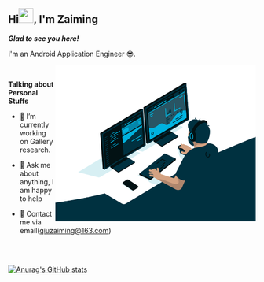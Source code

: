 ## Hi<img src="https://raw.githubusercontent.com/MartinHeinz/MartinHeinz/master/wave.gif" width="30px" height="30px">, I'm Zaiming

***Glad to see you here!***

I'm an Android Application Engineer 😎.

<img alt="Coder gif" align="right" alt="GIF" src="https://github.com/qiuzaiming/qiuzaiming/blob/master/coder.gif?raw=true" width="408" height="318" />

</br>

**Talking about Personal Stuffs**

- 🚀 I’m currently working on Gallery research.
- 💬 Ask me about anything, I am happy to help
- 📧 Contact me via email(qiuzaiming@163.com)

  </br></br>

[![Anurag's GitHub stats](https://github-readme-stats.vercel.app/api?username=qiuzaiming&show_icons=true)](https://github.com/anuraghazra/github-readme-stats)

</br>
